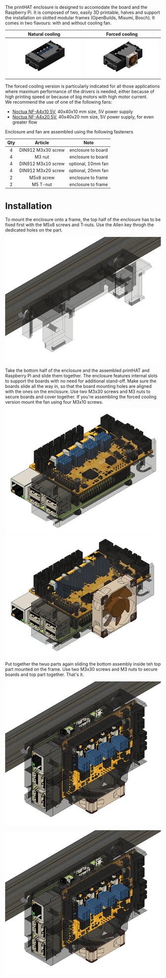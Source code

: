 The printHAT enclosure is designed to accomodate the board and the Raspberry Pi. It is composed of two, easily 3D printable, halves and support the installation on slotted modular frames (OpenBuilds, Misumi, Bosch). It comes in two flavours: with and without cooling fan. 

| Natural cooling  | Forced cooling | 
|:-------------------------:|:-------:|
|![alt](../../img/case_pHAT_1.0_back.png) | ![alt](../../img/case_pHAT_1.0_fan_back.png) |

The forced cooling version is particularly indicated for all those applications where maximum performance of the drivers is needed, either because of high printing speed or because of big motors with high motor current.  
We recommend the use of one of the following fans:
* [Noctua NF-A4x10 5V](https://noctua.at/en/products/fan/nf-a4x10-5v), 40x40x10 mm size, 5V power supply
* [Noctua NF-A4x20 5V](https://noctua.at/en/products/fan/nf-a4x20-5v), 40x40x20 mm size, 5V power supply, for even greater flow

Enclosure and fan are assembled using the following fasteners  

| Qty | Article | Note |
|:---:|:---:|:---:|
| 4 | DIN912 M3x30 screw | enclosure to board  |
| 4 | M3 nut  | enclosure to board  |
| 4 | DIN912 M3x10 screw  | optional, 10mm fan  |
| 4 | DIN912 M3x20 screw  | optional, 20mm fan  |
| 2 | M5x8 screw  | enclosure to frame |
| 2 | M5 T-nut | enclosure to frame |

# Installation
To mount the enclosure onto a frame, the top half of the enclosure has to be fixed first with the M5x8 screws and T-nuts. Use the Allen key throgh the dedicated holes on the part.

![alt](../../img/enclosures/enc_step_1.png)

Take the bottom half of the enclosure and the assembled printHAT and Raspberry Pi and slide them together. The enclosure features internal slots to support the boards with no need for additional stand-off. Make sure the boards slide all the way in, so that the board mounting holes are aligned with the ones on the enclosure. Use two M3x30 screws and M3 nuts to secure boards and cover together. If you're assembling the forced cooling version mount the fan using four M3x10 screws.  
 
![alt](../../img/enclosures/enc_step_2.png)
![alt](../../img/enclosures/enc_step_3.png)
  
Put together the twuo parts again sliding the bottom assembly inside teh top part mounted on the frame. Use two M3x30 screws and M3 nuts to secure boards and top part together. That's it.

![alt](../../img/enclosures/enc_step_4.png)

![alt](../../img/enclosures/enc_step_4.png)
